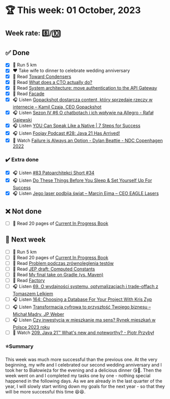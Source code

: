 # 🏆 This week: 01 October, 2023

## Week rate: 8️⃣/🔟

## ✅ Done
- [x] 🏃 Run 5 km
- [x] ❤️  Take wife to dinner to celebrate wedding anniversary
- [x] 📗 Read [Toward Condensers](https://openjdk.org/projects/leyden/notes/03-toward-condensers)
- [x] 📗 Read [What does a CTO actually do?](https://vadimkravcenko.com/shorts/what-cto-does/)
- [x] 📗 Read [System architecture: move authentication to the API Gateway](https://blog.frankel.ch/authentication-api-gateway/)
- [x] 📗 Read [Facade](https://java-design-patterns.com/patterns/facade/)
- [x] 🎧 Listen [Gopackshot dostarcza content, który sprzedaje rzeczy w internecie – Kamil Czaja, CEO Gopackshot](https://zaprojektujswojezycie.pl/gopackshot-dostarcza-content-ktory-sprzedaje-rzeczy-w-internecie-kamil-czaja-ceo-gopackshot/)
- [x] 🎧 Listen [Sezon IV #6 O chatbotach i ich wpływie na Allegro - Rafał Gajewski](https://podcasters.spotify.com/pod/show/teresa-bben/episodes/Sezon-IV-6-O-chatbotach-i-ich-wpywie-na-Allegro---Rafa-Gajewski-e290e05)
- [x] 🎧 Listen [YOU Can Speak Like a Native | 7 Steps for Success](https://effortlessenglishshow.com/you-can-speak-like-a-native-7-steps-for-success)
- [x] 🎧 Listen [Foojay Podcast #28: Java 21 Has Arrived!](https://foojay.io/today/foojay-podcast-28/)
- [x] 🎥 Watch [Failure is Always an Option - Dylan Beattie - NDC Copenhagen 2022](https://youtu.be/Vk2fi7NZ3OQ)

### ✔️ Extra done
- [x] 🎧 Listen [#83 Patoarchitekci Short #34](https://patoarchitekci.io/83/)
- [x] 🎧 Listen [Do These Things Before You Sleep & Set Yourself Up For Success](https://effortlessenglishshow.com/do-these-things-before-you-sleep-set-yourself-up-for-success)
- [x] 🎧 Listen [Jego laser podbija świat – Marcin Ejma – CEO EAGLE Lasers](https://zaprojektujswojezycie.pl/jego-laser-podbija-swiat-marcin-ejma-ceo-eagle-lasers/)

## ❌ Not done
- [ ] 📗 Read 20 pages of [Current In Progress Book](https://github.com/BartoszDabek/bdabek.pl/blob/master/miscellaneous/books.md)

## 📝 Next week
- [ ] 🏃 Run 5 km
- [ ] 📗 Read 20 pages of [Current In Progress Book](https://github.com/BartoszDabek/bdabek.pl/blob/master/miscellaneous/books.md)
- [ ] 📗 Read [Problem podczas zrównoleglenia testów](https://cezarysanecki.pl/2023/08/03/problem-podczas-zrownoleglenia-testow/)
- [ ] 📗 Read [JEP draft: Computed Constants](https://openjdk.org/jeps/8312611)
- [ ] 📗 Read [My final take on Gradle (vs. Maven)](https://blog.frankel.ch/final-take-gradle/)
- [ ] 📗 Read [Factory](https://java-design-patterns.com/patterns/factory/)
- [ ] 🎧 Listen [69. O wydajności systemu, optymalizacjach i trade-offach z Tomaszem Lelkiem](https://bettersoftwaredesign.pl/episodes/69)
- [ ] 🎧 Listen [164: Choosing a Database For Your Project With Kris Zyp](https://www.programmingthrowdown.com/episodes/164-choosing-a-database-for-your-project-with-kris-zyp/)
- [ ] 🎧 Listen [Transformacja cyfrowa to przyszłość Twojego biznesu – Michał Mądry, JP Weber](https://zaprojektujswojezycie.pl/transformacja-cyfrowa-to-przyszlosc-twojego-biznesu-michal-madry-jp-weber/)
- [ ] 🎧 Listen [Czy inwestycja w mieszkanie ma sens? Rynek mieszkań w Polsce 2023 roku](https://inwestomat.eu/czy-inwestycja-w-mieszkanie-ma-sens/)
- [ ] 🎥 Watch [209. Java 21™ What's new and noteworthy? - Piotr Przybył](https://youtu.be/Om8dIt3cJIU)

### ⭐Summary
This week was much more successful than the previous one. At the very beginning, my wife and I celebrated our second wedding anniversary and I took her to Białowieża for the evening and a delicious dinner 😘🥰. Then the week went on and I completed my tasks one by one - nothing special happened in the following days. As we are already in the last quarter of the year, I will slowly start writing down my goals for the next year - so that they will be more successful this time 😆😆.
